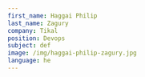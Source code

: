```yaml
---
first_name: Haggai Philip
last_name: Zagury
company: Tikal
position: Devops
subject: def
image: /img/haggai-philip-zagury.jpg
language: he
---
```


